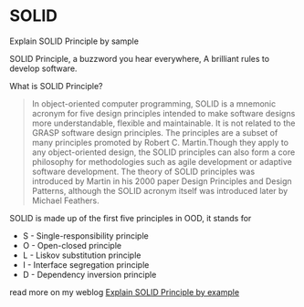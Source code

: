 # SOLID
Explain SOLID Principle by sample

SOLID Principle, a buzzword you hear everywhere, A brilliant rules to develop software.

What is SOLID Principle?
> In object-oriented computer programming, SOLID is a mnemonic acronym for five design principles intended to make software designs more understandable, flexible and maintainable. It is not related to the GRASP software design principles. The principles are a subset of many principles promoted by Robert C. Martin.Though they apply to any object-oriented design, the SOLID principles can also form a core philosophy for methodologies such as agile development or adaptive software development. The theory of SOLID principles was introduced by Martin in his 2000 paper Design Principles and Design Patterns, although the SOLID acronym itself was introduced later by Michael Feathers.

SOLID is made up of the first five principles in OOD, it stands for 

- S - Single-responsibility principle
- O - Open-closed principle
- L - Liskov substitution principle
- I - Interface segregation principle
- D - Dependency inversion principle

read more on my weblog [Explain SOLID Principle by example](http://www.yuseferi.com/en/node/57)

